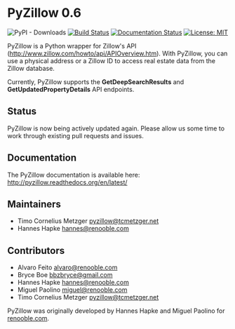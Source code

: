 PyZillow 0.6
============

![PyPI - Downloads](https://img.shields.io/pypi/dm/pyzillow)
[![Build Status](https://travis-ci.com/hanneshapke/pyzillow.svg?branch=master)](https://travis-ci.com/hanneshapke/pyzillow)
[![Documentation Status](https://readthedocs.org/projects/pyzillow/badge/?version=latest)](https://pyzillow.readthedocs.io/en/latest/?badge=latest)
[![License: MIT](https://img.shields.io/badge/License-MIT-yellow.svg)](https://opensource.org/licenses/MIT)


PyZillow is a Python wrapper for Zillow's API (http://www.zillow.com/howto/api/APIOverview.htm). With PyZillow, you can use a physical address or a Zillow ID to access real estate data from the Zillow database.

Currently, PyZillow supports the **GetDeepSearchResults** and **GetUpdatedPropertyDetails** API endpoints.

Status
------

PyZillow is now being actively updated again. Please allow us some time
to work through existing pull requests and issues.

Documentation
-------------

The PyZillow documentation is available here: http://pyzillow.readthedocs.org/en/latest/

Maintainers
------------
* Timo Cornelius Metzger <pyzillow@tcmetzger.net>
* Hannes Hapke <hannes@renooble.com>

Contributors
------------

* Alvaro Feito <alvaro@renooble.com>
* Bryce Boe <bbzbryce@gmail.com>
* Hannes Hapke <hannes@renooble.com>
* Miguel Paolino <miguel@renooble.com>
* Timo Cornelius Metzger <pyzillow@tcmetzger.net>

PyZillow was originally developed by Hannes Hapke and Miguel Paolino for [renooble.com](http://www.renooble.com).
